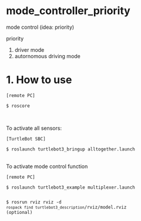 # mode_controller_priority
mode control (idea: priority)

priority
1. driver mode
2. autornomous driving mode

<h1>1. How to use</h1>

<pre><code>[remote PC]<br>
$ roscore
</code></pre><br>

To activate all sensors:
<pre><code>[TurtleBot SBC] <br>
$ roslaunch turtlebot3_bringup alltogether.launch
</code></pre>

<br>
To activate mode control function
<pre><code>[remote PC]<br>
$ roslaunch turtlebot3_example multiplexer.launch

$ rosrun rviz rviz -d `rospack find turtlebot3_description`/rviz/model.rviz (optional)

